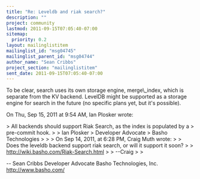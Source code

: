 ```yaml
---
title: "Re: Leveldb and riak search?"
description: ""
project: community
lastmod: 2011-09-15T07:05:40-07:00
sitemap:
  priority: 0.2
layout: mailinglistitem
mailinglist_id: "msg04745"
mailinglist_parent_id: "msg04744"
author_name: "Sean Cribbs"
project_section: "mailinglistitem"
sent_date: 2011-09-15T07:05:40-07:00
---
```



To be clear, search uses its own storage engine, merge\\_index, which is
separate from the KV backend. LevelDB might be supported as a storage engine
for search in the future (no specific plans yet, but it's possible).

On Thu, Sep 15, 2011 at 9:54 AM, Ian Plosker  wrote:

&gt; All backends should support Riak Search, as the index is populated by a
&gt; pre-commit hook.
&gt;
&gt; Ian Plosker
&gt; Developer Advocate
&gt; Basho Technologies
&gt;
&gt;
&gt; On Sep 14, 2011, at 6:28 PM, Craig Muth wrote:
&gt;
&gt; Does the leveldb backend support riak search, or will it support it soon?
&gt;
&gt; http://wiki.basho.com/Riak-Search.html
&gt;
&gt; --Craig
&gt;
&gt;


-- 
Sean Cribbs 
Developer Advocate
Basho Technologies, Inc.
http://www.basho.com/
